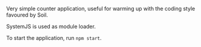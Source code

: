 Very simple counter application, useful for warming up with the coding style favoured by Soil.

SystemJS is used as module loader.

To start the application, run `npm start`.
